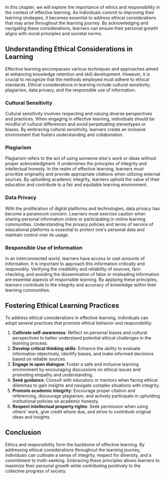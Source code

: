 
In this chapter, we will explore the importance of ethics and responsibility in the context of effective learning. As individuals commit to improving their learning strategies, it becomes essential to address ethical considerations that may arise throughout the learning journey. By acknowledging and navigating these considerations, learners can ensure their personal growth aligns with moral principles and societal norms.

Understanding Ethical Considerations in Learning
------------------------------------------------

Effective learning encompasses various techniques and approaches aimed at enhancing knowledge retention and skill development. However, it is crucial to recognize that the methods employed must adhere to ethical standards. Ethical considerations in learning include cultural sensitivity, plagiarism, data privacy, and the responsible use of information.

### Cultural Sensitivity

Cultural sensitivity involves respecting and valuing diverse perspectives and practices. When engaging in effective learning, individuals should be mindful of cultural differences and avoid perpetuating stereotypes or biases. By embracing cultural sensitivity, learners create an inclusive environment that fosters understanding and collaboration.

### Plagiarism

Plagiarism refers to the act of using someone else's work or ideas without proper acknowledgment. It undermines the principles of integrity and intellectual honesty. In the realm of effective learning, learners must prioritize originality and provide appropriate citations when utilizing external sources. By upholding academic integrity, learners uphold the value of their education and contribute to a fair and equitable learning environment.

### Data Privacy

With the proliferation of digital platforms and technologies, data privacy has become a paramount concern. Learners must exercise caution when sharing personal information online or participating in online learning communities. Understanding the privacy policies and terms of service of educational platforms is essential to protect one's personal data and maintain control over its usage.

### Responsible Use of Information

In an interconnected world, learners have access to vast amounts of information. It is important to approach this information critically and responsibly. Verifying the credibility and reliability of sources, fact-checking, and avoiding the dissemination of false or misleading information are essential aspects of responsible learning. By applying these principles, learners contribute to the integrity and accuracy of knowledge within their learning communities.

Fostering Ethical Learning Practices
------------------------------------

To address ethical considerations in effective learning, individuals can adopt several practices that promote ethical behavior and responsibility:

1. **Cultivate self-awareness**: Reflect on personal biases and cultural perspectives to better understand potential ethical challenges in the learning process.
2. **Develop critical thinking skills**: Enhance the ability to evaluate information objectively, identify biases, and make informed decisions based on reliable sources.
3. **Engage in open dialogue**: Foster a safe and inclusive learning environment by encouraging discussions on ethical issues and promoting empathy and understanding.
4. **Seek guidance**: Consult with educators or mentors when facing ethical dilemmas to gain insights and navigate complex situations with integrity.
5. **Promote academic integrity**: Encourage proper citation and referencing, discourage plagiarism, and actively participate in upholding institutional policies on academic honesty.
6. **Respect intellectual property rights**: Seek permission when using others' work, give credit where due, and strive to contribute original ideas and insights.

Conclusion
----------

Ethics and responsibility form the backbone of effective learning. By addressing ethical considerations throughout the learning journey, individuals can cultivate a sense of integrity, respect for diversity, and a commitment to truth-seeking. Embracing these principles allows learners to maximize their personal growth while contributing positively to the collective progress of society.
